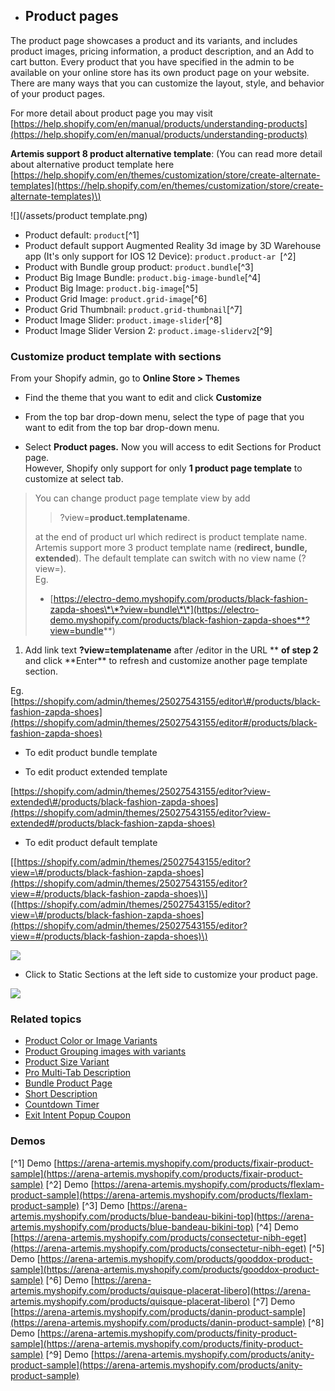 * ## Product pages

The product page showcases a product and its variants, and includes product images, pricing information, a product description, and an Add to cart button. Every product that you have specified in the admin to be available on your online store has its own product page on your website. There are many ways that you can customize the layout, style, and behavior of your product pages.

For more detail about product page you may visit [https://help.shopify.com/en/manual/products/understanding-products](https://help.shopify.com/en/manual/products/understanding-products)

**Artemis support 8 product alternative template**: \(You can read more detail about alternative product template here [https://help.shopify.com/en/themes/customization/store/create-alternate-templates](https://help.shopify.com/en/themes/customization/store/create-alternate-templates)\)

![](/assets/product template.png)

* Product default: `product`[^1]
* Product default support Augmented Reality 3d image by 3D Warehouse app (It's only support for IOS 12 Device\): `product.product-ar `[^2]
* Product with Bundle group product: `product.bundle`[^3]
* Product Big Image Bundle: `product.big-image-bundle`[^4]
* Product Big Image: `product.big-image`[^5]
* Product Grid Image: `product.grid-image`[^6]
* Product Grid Thumbnail: `product.grid-thumbnail`[^7]
* Product Image Slider: `product.image-slider`[^8]
* Product Image Slider Version 2: `product.image-sliderv2`[^9]


### Customize product template with sections

From your Shopify admin, go to **Online Store &gt; Themes**

* Find the theme that you want to edit and click **Customize**

* From the top bar drop-down menu, select the type of page that you want to edit from the top bar drop-down menu.

* Select **Product pages.** Now you will access to edit Sections for Product page.  
  However, Shopify only support for only **1 product page template** to customize at select tab.

> You can change product page template view by add
>
> > ?view=**product.templatename**.
>
> at the end of product url which redirect is product template name.  
> Artemis support more 3 product template name \(**redirect, bundle, extended**\). The default template can switch with no view name \(?view=\).  
> Eg.
>
> * [https://electro-demo.myshopify.com/products/black-fashion-zapda-shoes\*\*?view=bundle\*\*](https://electro-demo.myshopify.com/products/black-fashion-zapda-shoes**?view=bundle**)

1. Add link text **?view=templatename** after /editor in the URL ** **of step 2** and click **Enter\*\* to refresh and customize another page template section.

Eg. [https://shopify.com/admin/themes/25027543155/editor\#/products/black-fashion-zapda-shoes](https://shopify.com/admin/themes/25027543155/editor#/products/black-fashion-zapda-shoes)

* To edit product bundle template

* To edit product extended template

[https://shopify.com/admin/themes/25027543155/editor?view-extended\#/products/black-fashion-zapda-shoes](https://shopify.com/admin/themes/25027543155/editor?view-extended#/products/black-fashion-zapda-shoes)

* To edit product default template

\[[https://shopify.com/admin/themes/25027543155/editor?view=\#/products/black-fashion-zapda-shoes](https://shopify.com/admin/themes/25027543155/editor?view=#/products/black-fashion-zapda-shoes)\]  
\([https://shopify.com/admin/themes/25027543155/editor?view=\#/products/black-fashion-zapda-shoes](https://shopify.com/admin/themes/25027543155/editor?view=#/products/black-fashion-zapda-shoes)\)

![](/assets/thelook-product-sections.png)

* Click to Static Sections at the left side to customize your product page.

![](/assets/thelook-product-sections-setting.png)

### Related topics

* [Product Color or Image Variants](/products/product-color-variant.md)
* [Product Grouping images with variants](/products/product-grouping-images-with-variants.md)
* [Product Size Variant](/products/product-quantity-selector.md)
* [Pro Multi-Tab Description](/products/product-multi-tab-description.md)
* [Bundle Product Page](/products/bundle-product-page.md)
* [Short Description](/products/countdown-product.md)
* [Countdown Timer](/products/count-down-product.md)
* [Exit Intent Popup Coupon](/extensions/exit-intent-popup.md)

### Demos

[^1] Demo [https://arena-artemis.myshopify.com/products/fixair-product-sample](https://arena-artemis.myshopify.com/products/fixair-product-sample)
[^2] Demo [https://arena-artemis.myshopify.com/products/flexlam-product-sample](https://arena-artemis.myshopify.com/products/flexlam-product-sample)
[^3] Demo [https://arena-artemis.myshopify.com/products/blue-bandeau-bikini-top](https://arena-artemis.myshopify.com/products/blue-bandeau-bikini-top)
[^4] Demo [https://arena-artemis.myshopify.com/products/consectetur-nibh-eget](https://arena-artemis.myshopify.com/products/consectetur-nibh-eget)
[^5] Demo [https://arena-artemis.myshopify.com/products/gooddox-product-sample](https://arena-artemis.myshopify.com/products/gooddox-product-sample)
[^6] Demo [https://arena-artemis.myshopify.com/products/quisque-placerat-libero](https://arena-artemis.myshopify.com/products/quisque-placerat-libero)
[^7] Demo [https://arena-artemis.myshopify.com/products/danin-product-sample](https://arena-artemis.myshopify.com/products/danin-product-sample)
[^8] Demo [https://arena-artemis.myshopify.com/products/finity-product-sample](https://arena-artemis.myshopify.com/products/finity-product-sample)
[^9] Demo [https://arena-artemis.myshopify.com/products/anity-product-sample](https://arena-artemis.myshopify.com/products/anity-product-sample)





















